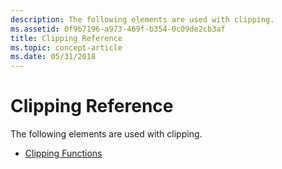 ```yaml
---
description: The following elements are used with clipping.
ms.assetid: 0f9b7196-a973-469f-b354-0c09de2cb3af
title: Clipping Reference
ms.topic: concept-article
ms.date: 05/31/2018
---
```


# Clipping Reference

The following elements are used with clipping.

-   [Clipping Functions](clipping-functions.md)

 

 



